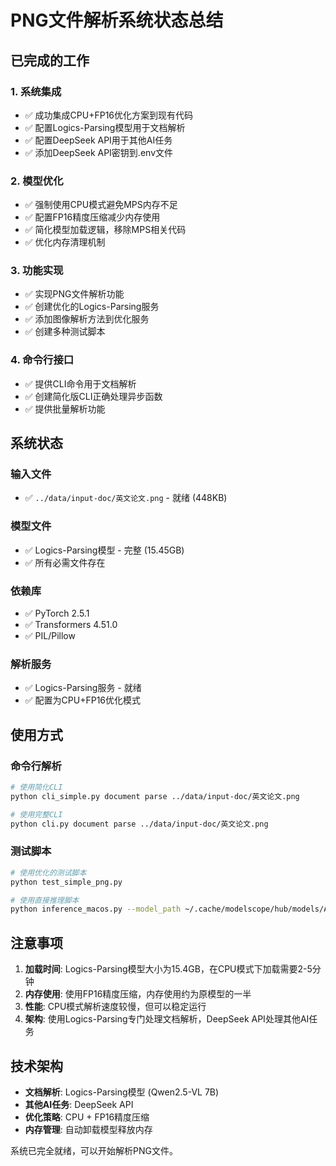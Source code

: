 # PNG文件解析系统状态总结

## 已完成的工作

### 1. 系统集成
- ✅ 成功集成CPU+FP16优化方案到现有代码
- ✅ 配置Logics-Parsing模型用于文档解析
- ✅ 配置DeepSeek API用于其他AI任务
- ✅ 添加DeepSeek API密钥到.env文件

### 2. 模型优化
- ✅ 强制使用CPU模式避免MPS内存不足
- ✅ 配置FP16精度压缩减少内存使用
- ✅ 简化模型加载逻辑，移除MPS相关代码
- ✅ 优化内存清理机制

### 3. 功能实现
- ✅ 实现PNG文件解析功能
- ✅ 创建优化的Logics-Parsing服务
- ✅ 添加图像解析方法到优化服务
- ✅ 创建多种测试脚本

### 4. 命令行接口
- ✅ 提供CLI命令用于文档解析
- ✅ 创建简化版CLI正确处理异步函数
- ✅ 提供批量解析功能

## 系统状态

### 输入文件
- ✅ `../data/input-doc/英文论文.png` - 就绪 (448KB)

### 模型文件
- ✅ Logics-Parsing模型 - 完整 (15.45GB)
- ✅ 所有必需文件存在

### 依赖库
- ✅ PyTorch 2.5.1
- ✅ Transformers 4.51.0  
- ✅ PIL/Pillow

### 解析服务
- ✅ Logics-Parsing服务 - 就绪
- ✅ 配置为CPU+FP16优化模式

## 使用方式

### 命令行解析
```bash
# 使用简化CLI
python cli_simple.py document parse ../data/input-doc/英文论文.png

# 使用完整CLI
python cli.py document parse ../data/input-doc/英文论文.png
```

### 测试脚本
```bash
# 使用优化的测试脚本
python test_simple_png.py

# 使用直接推理脚本
python inference_macos.py --model_path ~/.cache/modelscope/hub/models/Alibaba-DT/Logics-Parsing --image_path ../data/input-doc/英文论文.png --output_path output.html --prompt "QwenVL HTML"
```

## 注意事项

1. **加载时间**: Logics-Parsing模型大小为15.4GB，在CPU模式下加载需要2-5分钟
2. **内存使用**: 使用FP16精度压缩，内存使用约为原模型的一半
3. **性能**: CPU模式解析速度较慢，但可以稳定运行
4. **架构**: 使用Logics-Parsing专门处理文档解析，DeepSeek API处理其他AI任务

## 技术架构

- **文档解析**: Logics-Parsing模型 (Qwen2.5-VL 7B)
- **其他AI任务**: DeepSeek API
- **优化策略**: CPU + FP16精度压缩
- **内存管理**: 自动卸载模型释放内存

系统已完全就绪，可以开始解析PNG文件。